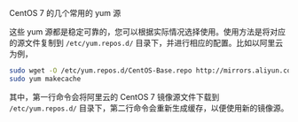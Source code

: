 CentOS 7 的几个常用的 yum 源

这些 yum 源都是稳定可靠的，您可以根据实际情况选择使用。使用方法是将对应的源文件复制到 `/etc/yum.repos.d/` 目录下，并进行相应的配置。比如以阿里云为例，

```sh
sudo wget -O /etc/yum.repos.d/CentOS-Base.repo http://mirrors.aliyun.com/repo/Centos-7.repo
sudo yum makecache
```

其中，第一行命令会将阿里云的 CentOS 7 镜像源文件下载到 `/etc/yum.repos.d/` 目录下，第二行命令会重新生成缓存，以便使用新的镜像源。
